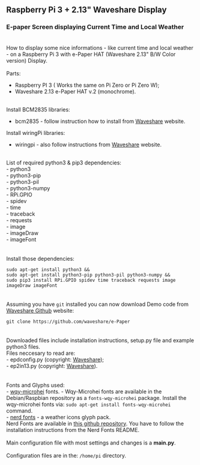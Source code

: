 ## Raspberry Pi 3 + 2.13" Waveshare Display
### E-paper Screen displaying Current Time and Local Weather <br><br>

How to display some nice informations - like current time and local weather - on a Raspberry Pi 3 with e-Paper HAT (Waveshare 2.13" B/W Color version) Display.<br>
<br>
Parts:<br>
- Raspberry PI 3 ( Works the same on Pi Zero or Pi Zero W);<br>
- Waveshare 2.13 e-Paper HAT v.2 (monochrome).<br><br>

Install BCM2835 libraries:<br>
- bcm2835 - follow instruction how to install from <a href="https://www.waveshare.com/wiki/2.13inch_e-Paper_HAT">Waveshare</a> website.<br>

Install wiringPi libraries:<br>
- wiringpi - also follow instructions from <a href="https://www.waveshare.com/wiki/2.13inch_e-Paper_HAT">Waveshare</a> website.<br>
<br>
List of required python3 & pip3 dependencies:<br>
- python3<br>
- python3-pip<br>
- python3-pil<br>
- python3-numpy<br>
- RPi.GPIO<br>
- spidev<br>
- time<br>
- traceback<br>
- requests<br>
- image<br>
- imageDraw<br>
- imageFont<br>
<br>
<br>
Install those dependencies:<br>
<code>
sudo apt-get install python3 && <br>sudo apt-get install python3-pip python3-pil python3-numpy && <br>sudo pip3 install RPi.GPIO spidev time traceback requests image imageDraw imageFont
</code>
<br>
<br>
Assuming you have <code>git</code> installed you can  now download Demo code from <a href="https://github.com/waveshare/e-Paper">Waveshare Github</a> website:<br>
<code>
git clone https://github.com/waveshare/e-Paper
</code>
<br><br>
Downloaded files include installation instructions, setup.py file and example python3 files.<br>
Files neccesary to read are:<br>
- epdconfig.py (copyright: <a href="https://www.waveshare.com/wiki/2.13inch_e-Paper_HAT">Waveshare</a>);<br>
- ep2in13.py (copyright: <a href="https://www.waveshare.com/wiki/2.13inch_e-Paper_HAT">Waveshare</a>).<br><br>
<br>
Fonts and Glyphs used:<br>
- <a href="https://github.com/anthonyfok/fonts-wqy-microhei">wqy-microhei</a> fonts. - Wqy-Microhei fonts are available in the Debian/Raspbian repository as a <code>fonts-wqy-microhei</code> package. Install the wqy-microhei fonts via: <code>sudo apt-get install fonts-wqy-microhei</code> command.<br>
- <a href="https://github.com/ryanoasis/nerd-fonts">nerd fonts</a> - a weather icons glyph pack.<br>
  Nerd Fonts are available in <a href="https://github.com/ryanoasis/nerd-fonts">this github repository</a>. You have to follow the installation instructions from the Nerd Fonts README.<br>
<br>
Main configuration file with most settings and changes is a <b>main.py</b>.<br><br>
Configuration files are in the: <code>/home/pi</code> directory.<br>
<br>

